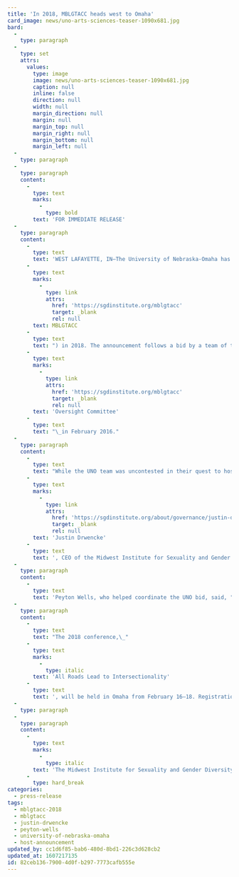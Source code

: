 ```yaml
---
title: 'In 2018, MBLGTACC heads west to Omaha'
card_image: news/uno-arts-sciences-teaser-1090x681.jpg
bard:
  -
    type: paragraph
  -
    type: set
    attrs:
      values:
        type: image
        image: news/uno-arts-sciences-teaser-1090x681.jpg
        caption: null
        inline: false
        direction: null
        width: null
        margin_direction: null
        margin: null
        margin_top: null
        margin_right: null
        margin_bottom: null
        margin_left: null
  -
    type: paragraph
  -
    type: paragraph
    content:
      -
        type: text
        marks:
          -
            type: bold
        text: 'FOR IMMEDIATE RELEASE'
  -
    type: paragraph
    content:
      -
        type: text
        text: 'WEST LAFAYETTE, IN—The University of Nebraska-Omaha has been selected as the host campus for the Midwest Bisexual Lesbian Gay Transgender Ally College Conference ('
      -
        type: text
        marks:
          -
            type: link
            attrs:
              href: 'https://sgdinstitute.org/mblgtacc'
              target: _blank
              rel: null
        text: MBLGTACC
      -
        type: text
        text: ") in 2018. The announcement follows a bid by a team of twelve UNO students to the MBLGTACC\_"
      -
        type: text
        marks:
          -
            type: link
            attrs:
              href: 'https://sgdinstitute.org/mblgtacc'
              target: _blank
              rel: null
        text: 'Oversight Committee'
      -
        type: text
        text: "\_in February 2016."
  -
    type: paragraph
    content:
      -
        type: text
        text: "While the UNO team was uncontested in their quest to host MBLGTACC 2018,\_"
      -
        type: text
        marks:
          -
            type: link
            attrs:
              href: 'https://sgdinstitute.org/about/governance/justin-drwencke'
              target: _blank
              rel: null
        text: 'Justin Drwencke'
      -
        type: text
        text: ', CEO of the Midwest Institute for Sexuality and Gender Diversity, said, "The students from UNO delivered a well-thought-out bid, demonstrated a clear sense of purpose, and had broad support from their institutional and community stakeholders. The Oversight Committee gave its enthusiastic support in selecting the UNO team, and we’re looking forward to working with these bright, young students to embark on MBLGTACC’s next quarter century."'
  -
    type: paragraph
    content:
      -
        type: text
        text: 'Peyton Wells, who helped coordinate the UNO bid, said, "Everyone who was involved in the bidding process was absolutely thrilled when we won the bid... We realize we have a long ways to go and a lot more work that has to get put in, but I think we''re up to the challenge. It''s about time we let everyone know how great it is to be a Maverick, even (or maybe especially) if you''re LGBTQIA+."'
  -
    type: paragraph
    content:
      -
        type: text
        text: "The 2018 conference,\_"
      -
        type: text
        marks:
          -
            type: italic
        text: 'All Roads Lead to Intersectionality'
      -
        type: text
        text: ', will be held in Omaha from February 16–18. Registration and a call for workshops are tentatively scheduled for launch in summer 2017.'
  -
    type: paragraph
  -
    type: paragraph
    content:
      -
        type: text
        marks:
          -
            type: italic
        text: 'The Midwest Institute for Sexuality and Gender Diversity empowers students of diverse sexualities and genders to inspire sustainable change; leads higher education colleagues in relevant and inclusive practices; and advances knowledge of sexuality and gender through advocacy and expansive programming.'
      -
        type: hard_break
categories:
  - press-release
tags:
  - mblgtacc-2018
  - mblgtacc
  - justin-drwencke
  - peyton-wells
  - university-of-nebraska-omaha
  - host-announcement
updated_by: cc1d6f85-bab6-480d-8bd1-226c3d628cb2
updated_at: 1607217135
id: 82ceb136-7900-4d0f-b297-7773cafb555e
---
```

